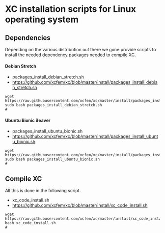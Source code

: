 XC installation scripts for Linux operating system
==================================================

## Dependencies
Depending on the various distribution out there we gone provide scripts to install the needed dependency packages needed to compile XC.

#### Debian Stretch 

- packages_install_debian_stretch.sh
- https://github.com/xcfem/xc/blob/master/install/packages_install_debian_stretch.sh
```console
wget https://raw.githubusercontent.com/xcfem/xc/master/install/packages_install_debian_stretch.sh
sudo bash packages_install_debian_stretch.sh
#
```

#### Ubuntu Bionic Beaver

- packages_install_ubuntu_bionic.sh
- https://github.com/xcfem/xc/blob/master/install/packages_install_ubuntu_bionic.sh
```console
wget https://raw.githubusercontent.com/xcfem/xc/master/install/packages_install_ubuntu_bionic.sh
sudo bash packages_install_ubuntu_bionic.sh
#
```

## Compile XC
All this is done in the following script.

- xc_code_install.sh
- https://github.com/xcfem/xc/blob/master/install/xc_code_install.sh
```console
wget https://raw.githubusercontent.com/xcfem/xc/master/install/xc_code_install.sh
bash xc_code_install.sh
#
```
